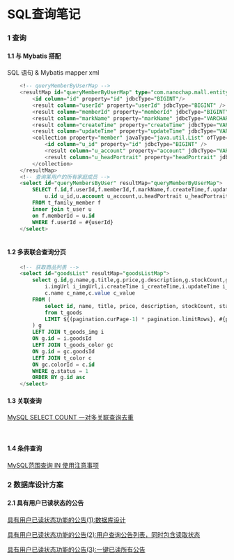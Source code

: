 # SQL查询笔记      

### 1 查询  

#### 1.1 与 Mybatis 搭配      

SQL 语句 & Mybatis mapper xml

```sql
    <!-- queryMemberByUserMap -->
    <resultMap id="queryMemberByUserMap" type="com.nanochap.mall.entity.FamilyMember">
        <id column="id" property="id" jdbcType="BIGINT"/>
        <result column="userId" property="userId" jdbcType="BIGINT" />
        <result column="memberId" property="memberId" jdbcType="BIGINT" />
        <result column="markName" property="markName" jdbcType="VARCHAR" />
        <result column="createTime" property="createTime" jdbcType="VARCHAR" />
        <result column="updateTime" property="updateTime" jdbcType="VARCHAR" />
        <collection property="member" javaType="java.util.List" ofType="com.nanochap.mall.entity.User">
            <id column="u_id" property="id" jdbcType="BIGINT" />
            <result column="u_account" property="account" jdbcType="VARCHAR"/>
            <result column="u_headPortrait" property="headPortrait" jdbcType="VARCHAR"/>
        </collection>
    </resultMap>
    <!-- 查询某用户的所有家庭成员 -->
    <select id="queryMembersByUser" resultMap="queryMemberByUserMap">
        SELECT f.id,f.userId,f.memberId,f.markName,f.createTime,f.updateTime,
            u.id u_id,u.account u_account,u.headPortrait u_headPortrait
        FROM t_family_member f
        inner join t_user u
        on f.memberId = u.id
        WHERE f.userId = #{userId}
    </select>
	
```

#### 1.2 多表联合查询分页  

```sql
    <!-- 获取商品列表 -->
    <select id="goodsList" resultMap="goodsListMap">
        select g.id,g.name,g.title,g.price,g.description,g.stockCount,g.status,g.createTime,g.updateTime,
            i.imgUrl i_imgUrl,i.createTime i_createTime,i.updateTime i_updateTime,
            c.name c_name,c.value c_value
        FROM (
            select id, name, title, price, description, stockCount, status, createTime, updateTime
            from t_goods
            LIMIT ${(pagination.curPage-1) * pagination.limitRows}, #{pagination.limitRows}
        ) g
        LEFT JOIN t_goods_img i
        ON g.id = i.goodsId
        LEFT JOIN t_goods_color gc
        ON g.id = gc.goodsId
        LEFT JOIN t_color c
        ON gc.colorId = c.id
        WHERE g.status = 1
        ORDER BY g.id asc
    </select>

```


#### 1.3 关联查询

[MySQL SELECT COUNT 一对多关联查询去重](https://blog.csdn.net/Mrqiang9001/article/details/100180644 "https://blog.csdn.net/Mrqiang9001/article/details/100180644")  

​    

#### 1.4 条件查询  

[MySQL范围查询 IN 使用注意事项](https://blog.csdn.net/Mrqiang9001/article/details/100074408 "https://blog.csdn.net/Mrqiang9001/article/details/100074408")  



### 2 数据库设计方案  

#### 2.1 具有用户已读状态的公告

[具有用户已读状态功能的公告(1):数据库设计](https://blog.csdn.net/Mrqiang9001/article/details/98335457 "https://blog.csdn.net/Mrqiang9001/article/details/98335457")  

[具有用户已读状态功能的公告(2):用户查询公告列表，同时包含读取状态](https://blog.csdn.net/Mrqiang9001/article/details/98340623 "https://blog.csdn.net/Mrqiang9001/article/details/98340623")  

[具有用户已读状态功能的公告(3):一键已读所有公告](https://blog.csdn.net/Mrqiang9001/article/details/98347922 "https://blog.csdn.net/Mrqiang9001/article/details/98347922")  





